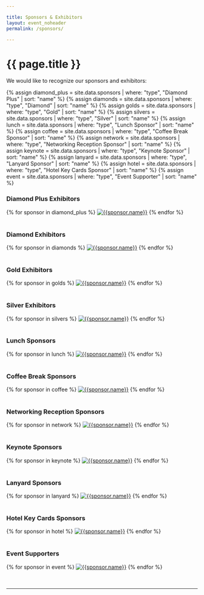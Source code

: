 ```yaml
---

title: Sponsors & Exhibitors
layout: event_noheader
permalink: /sponsors/

---
```


# {{ page.title }}
We would like to recognize our sponsors and exhibitors: 

{% assign diamond_plus = site.data.sponsors | where: "type", "Diamond Plus" | sort: "name" %}
{% assign diamonds = site.data.sponsors | where: "type", "Diamond" | sort: "name" %}
{% assign golds = site.data.sponsors | where: "type", "Gold" | sort: "name" %}
{% assign silvers = site.data.sponsors | where: "type", "Silver" | sort: "name" %}
{% assign lunch = site.data.sponsors | where: "type", "Lunch Sponsor" | sort: "name" %}
{% assign coffee = site.data.sponsors | where: "type", "Coffee Break Sponsor" | sort: "name" %}
{% assign network = site.data.sponsors | where: "type", "Networking Reception Sponsor" | sort: "name" %}
{% assign keynote = site.data.sponsors | where: "type", "Keynote Sponsor" | sort: "name" %}
{% assign lanyard = site.data.sponsors | where: "type", "Lanyard Sponsor" | sort: "name" %}
{% assign hotel = site.data.sponsors | where: "type", "Hotel Key Cards Sponsor" | sort: "name" %}
{% assign event = site.data.sponsors | where: "type", "Event Supporter" | sort: "name" %}

<section class='member'>
<div class='member-wrapper'>
<section class='member-list'>
<h3>Diamond Plus Exhibitors</h3>
<div class='event_member_div'>
{% for sponsor in diamond_plus %}
<a href="{{sponsor.url}}" class="member-logo"><img src="{{sponsor.logo}}" alt="{{sponsor.name}}"></a>
{% endfor %}
</div>
<br>
<h3>Diamond Exhibitors</h3>
<div class='event_member_div'>
{% for sponsor in diamonds %}
<a href="{{sponsor.url}}" class="member-logo"><img src="{{sponsor.logo}}" alt="{{sponsor.name}}"></a>
{% endfor %}
</div>
<br>
<h3>Gold Exhibitors</h3>
<div class='event_member_div'>
{% for sponsor in golds %}
<a href="{{sponsor.url}}" class="member-logo"><img src="{{sponsor.logo}}" alt="{{sponsor.name}}"></a>
{% endfor %}
</div>
<br>
<h3>Silver Exhibitors</h3>
<div class='event_member_div'>
{% for sponsor in silvers %}
<a href="{{sponsor.url}}" class="member-logo"><img src="{{sponsor.logo}}" alt="{{sponsor.name}}"></a>
{% endfor %}
</div>
<br>
<h3>Lunch Sponsors</h3>
<div class='event_member_div'>
{% for sponsor in lunch %}
<a href="{{sponsor.url}}" class="member-logo"><img src="{{sponsor.logo}}" alt="{{sponsor.name}}"></a>
{% endfor %}
</div>
<br>
<h3>Coffee Break Sponsors</h3>
<div class='event_member_div'>
{% for sponsor in coffee %}
<a href="{{sponsor.url}}" class="member-logo"><img src="{{sponsor.logo}}" alt="{{sponsor.name}}"></a>
{% endfor %}
</div>
<br>
<h3>Networking Reception Sponsors</h3>
<div class='event_member_div'>
{% for sponsor in network %}
<a href="{{sponsor.url}}" class="member-logo"><img src="{{sponsor.logo}}" alt="{{sponsor.name}}"></a>
{% endfor %}
</div>
<br>
<h3>Keynote Sponsors</h3>
<div class='event_member_div'>
{% for sponsor in keynote %}
<a href="{{sponsor.url}}" class="member-logo"><img src="{{sponsor.logo}}" alt="{{sponsor.name}}"></a>
{% endfor %}
</div>
<br>
<h3>Lanyard Sponsors</h3>
<div class='event_member_div'>
{% for sponsor in lanyard %}
<a href="{{sponsor.url}}" class="member-logo"><img src="{{sponsor.logo}}" alt="{{sponsor.name}}"></a>
{% endfor %}
</div>
<br>
<h3>Hotel Key Cards Sponsors</h3>
<div class='event_member_div'>
{% for sponsor in hotel %}
<a href="{{sponsor.url}}" class="member-logo"><img src="{{sponsor.logo}}" alt="{{sponsor.name}}"></a>
{% endfor %}
</div>
<br>
<h3>Event Supporters</h3>
<div class='event_member_div'>
{% for sponsor in event %}
<a href="{{sponsor.url}}" class="member-logo"><img src="{{sponsor.logo}}" alt="{{sponsor.name}}"></a>
{% endfor %}
</div>
</section>
</div>
</section>
<br><br>
<p>
<hr>